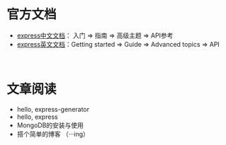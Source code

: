 # 官方文档

- [express中文文档](https://expressjs.com/zh-cn/)： 入门 => 指南 => 高级主题 => API参考
- [express英文文档](https://expressjs.com/)：Getting started => Guide => Advanced topics => API

<br>

# 文章阅读

- hello, express-generator
- hello, express
- MongoDB的安装与使用
- 搭个简单的博客 （···ing）
